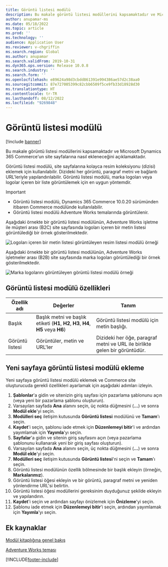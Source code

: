 ```yaml
---
title: Görüntü listesi modülü
description: Bu makale görüntü listesi modüllerini kapsamaktadır ve Microsoft Dynamics 365 Commerce'un site sayfalarına nasıl ekleneceğini açıklamaktadır.
author: anupamar-ms
ms.date: 05/18/2022
ms.topic: article
ms.prod: ''
ms.technology: ''
audience: Application User
ms.reviewer: v-chgriffin
ms.search.region: Global
ms.author: anupamar
ms.search.validFrom: 2019-10-31
ms.dyn365.ops.version: Release 10.0.8
ms.search.industry: ''
ms.search.form: ''
ms.openlocfilehash: e89624a98d3cbdd861391e994386ae57d2c38aa0
ms.sourcegitcommit: 87e727005399c82cbb6509f5ce9fb33d18928d30
ms.translationtype: HT
ms.contentlocale: tr-TR
ms.lasthandoff: 08/12/2022
ms.locfileid: "9269848"
---
```

# <a name="image-list-module"></a>Görüntü listesi modülü

[!include [banner](includes/banner.md)]

Bu makale görüntü listesi modüllerini kapsamaktadır ve Microsoft Dynamics 365 Commerce'un site sayfalarına nasıl ekleneceğini açıklamaktadır.

Görüntü listesi modülü, site sayfalarına kolayca resim koleksiyonu (dizisi) eklemek için kullanılabilir. Dizideki her görüntü, paragraf metni ve bağlantı URL'leriyle yapılandırılabilir. Görüntü listesi modülü, marka logoları veya logolar içeren bir liste görüntülemek için en uygun yöntemdir.

> [!IMPORTANT]
> - Görüntü listesi modülü, Dynamics 365 Commerce 10.0.20 sürümünden itibaren Commerce modülünde kullanılabilir.
> - Görüntü listesi modülü Adventure Works temalarında görüntülenir.

Aşağıdaki örnekte bir görüntü listesi modülünün, Adventure Works işletme ile müşteri arası (B2C) site sayfasında logoları içeren bir metin listesi görüntülediği bir örnek gösterilmektedir.

![Logoları içeren bir metin listesi görüntüleyen resim listesi modülü örneği](./media/Image_list.PNG)

Aşağıdaki örnekte bir görüntü listesi modülünün, Adventure Works işletmeler arası (B2B) site sayfasında marka logoları görüntülediği bir örnek gösterilmektedir.

![Marka logolarını görüntüleyen görüntü listesi modülü örneği](./media/Image_list_B2B.PNG)

## <a name="image-list-module-properties"></a>Görüntü listesi modülü özellikleri

| Özellik adı | Değerler | Tanım |
|---------------|--------|-------------|
| Başlık       | Başlık metni ve başlık etiketi (**H1**, **H2**, **H3**, **H4**, **H5** veya **H6**) | Görüntü listesi modülü için metin başlığı. |
| Görüntü listesi    | Görüntüler, metin ve URL'ler | Dizideki her öğe, paragraf metni ve URL ile birlikte gelen bir görüntüdür. |

## <a name="add-an-image-list-module-to-a-new-page"></a>Yeni sayfaya görüntü listesi modülü ekleme

Yeni sayfaya görüntü listesi modülü eklemek ve Commerce site oluşturucuda gerekli özellikleri ayarlamak için aşağıdaki adımları izleyin.

1. **Şablonlar**'a gidin ve sitenizin giriş sayfası için pazarlama şablonunu açın (veya yeni bir pazarlama şablonu oluşturun).
1. Varsayılan sayfada **Ana** alanını seçin, üç nokta düğmesini (**...**) ve sonra **Modül ekle**'yi seçin.
1. **Modülleri seç** iletişim kutusunda **Görüntü listesi** modülünü ve **Tamam**'ı seçin.
1. **Kaydet**'i seçin, şablonu iade etmek için **Düzenlemeyi bitir**'i ve ardından yayımlamak için **Yayımla**'yı seçin.
1. **Sayfalar**'a gidin ve sitenin giriş sayfasını açın (veya pazarlama şablonunu kullanarak yeni bir giriş sayfası oluşturun).
1. Varsayılan sayfada **Ana** alanını seçin, üç nokta düğmesini (**...**) ve sonra **Modül ekle**'yi seçin.
1. **Modülleri seç** iletişim kutusunda **Görüntü listesi**'ni seçin ve **Tamam**'ı seçin.
1. Görüntü listesi modülünün özellik bölmesinde bir başlık ekleyin (örneğin, **Markalarımız**).
1. Görüntü listesi öğesi ekleyin ve bir görüntü, paragraf metni ve yeniden yönlendirme URL'si belirtin.
1. Görüntü listesi öğesi modüllerini gereksinim duyduğunuz şekilde ekleyin ve yapılandırın.
1. **Kaydet**'i seçin ve ardından sayfayı önizlemek için **Önizleme**'yi seçin.
1. Şablonu iade etmek için **Düzenlemeyi bitir**'i seçin, ardından yayımlamak için **Yayımla**'yı seçin.

## <a name="additional-resources"></a>Ek kaynaklar

[Modül kitaplığına genel bakış](starter-kit-overview.md)

[Adventure Works teması](adventure-works-theme.md)

[!INCLUDE[footer-include](../includes/footer-banner.md)]
